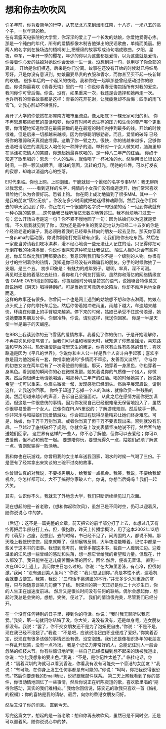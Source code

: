 # 想和你去吹吹风

许多年前，你背着简单的行李，从苍茫北方来到烟雨江南，十八岁，一米八五的高个子，一张年轻的脸。  
          在有着露天电影院的大学里，你深深的爱上了一个长发的姑娘，你爱她爱得心疼。那是一个纯白的年代，所有的爱情都像木制吉他弹出的民谣歌曲，单纯而美丽。把两人的名字刻在操场边的梧桐树上,把缠绵的故事写成诗句唱成歌曲。夕阳，星夜，单车，一年开一季的樱花，年少的你以为这些都是爱情，以为这些就是爱情。你搂着你心爱的姑娘对她说你会爱她一生一世。没想到只一句，竟用尽了你全部的真诚。 
          开始是你们相遇，后来是你们分离。故事在还没有开始的时候就已将结局写好。只是你没有意识到。姑娘需要昂贵的衣服和香水，而你甚至买不起一枝新鲜的玫瑰。 
           很多年后的一个起风的夜晚，我和你在一起聊那些曾经感动过你的歌曲。你说你最喜欢《青春无悔》里的一句：你说你青春无悔包括所有对我的爱恋。我问你你可曾后悔。你说，没有，如果重来一次，我还是会选择和她再走一次。 
          也许所有的青春故事都是这样：青春的花开花谢，让我疲惫却不后悔；四季的雨飞雪飞，让我心醉却不堪憔悴。 

离开了大学的你依然在那座南方城市里流浪。像太阳底下一棵无家可归的树。 
          你不再思想那些纷繁的童话和梦，你没有时间考虑生存的压力和生命的尊严哪个更重要，你清楚地知道你现在最需要做的是在最短的时间内挣到最多的钱。开始的时候很难，但是后来一切都越来越顺。因为你够聪明够勤奋。而且，爱情的破碎 已经将你的稚弱和天真彻底埋葬。这助了你一臂之力。很快，你的钱越来越多，足够你去酒吧请陌生的漂亮女人喝任何一种牌子的酒。举杯对一个女人微笑时，脑海里却在荡漾初恋情人的笑靥，你想起她最喜欢喝的，是一种八二年产的红酒。 
          你终于知道了歌里唱的：思念一个人的滋味，就像喝了一杯冰冷的水。然后用很长很长的时间，一颗一颗流成眼泪。 
          暧昧的氛围，流转的灯光，明艳的红唇，可以打发夜的寂廖，却难以消退内心的空落。 
   
E时代来临。你也上网。上网泡妞。干脆就起一个嚣张的名字专事MM：我无聊所以我恋爱。-----看到这样的名字，纯情的小女孩们没有绕道走开，她们常常喜欢冒险她们以为会很好玩。愿者上钩。 
          你在网上成功地骗到了很多MM。其中一个是我的朋友“落忆无痕” 。你没花多少时间就把她迷得神魂颠倒。然后我在你们常去的聊天室见到了你，你正在对一个很酸的名字说一句很酸的话：一见到你我就有一种心跳的感觉......这句话我已经听落忆无数次地转述过。我不耐烦地打过去一句：怎么开场白老是这一句？你不紧不慢地回了一句：因为姑娘们以为这就是爱情。 
          不久后我就见到了你  。因为还是高中生的我坚定地认为已经二十五岁的你是个经验老道的骗子，我必须陪着我的已经晕头转向的朋友一起去见你。那天你穿着一身puma的运动服，你说你刚刚打完篮球有点饿，让我们陪你去吃东西。然后在一家麦当劳请我们吃冰淇淋，漫不经心地谈一些无法让人记住的话。只记得你把可乐倒在我的冰淇淋里，你说你很喜欢这种吃法让我试试。 
          陌生人相对总会有些尴尬，你却显然比我们两都要放松。我意识到我们和你不是一个级别的人物。你很有分寸的控制着你的热情，我知道你已经没有兴趣骗我的朋友。分手的时候你抽了一支烟，是三个五。 
          初步印象是：有魅力的成年男子。聪明，率真，深不可测。  
          再见时还是陪着落忆去赴约，看你和几个网友打篮球。虽然你和落忆的网络情缘宣告  GAME  OVER泡到的姑娘。你提起她时分明是赞赏的语气，说她嗓音特像莫文蔚说她唱《阴天》唱得特别好。可是当她无可救药地沦陷后，你却不动声色地全身而退。  
          这样的故事还有很多。你曾问一个也是网上遇到的姑娘想不想和你去淋雨。姑娘点点头就上了你的摩托车后坐。然后你带着她冲进雨里，雨越下越大，车速越来越快，环绕在你腰上的手臂越来越紧。停下来的时候，姑娘已承受不住这份浪漫，她说她要跟男朋友分手。你很冷静，你说，请别这样，我送你回家。
  你是一半是天使一半是蝎子的天蝎座。 
      
在BBS上我读到你的云飞雪落的爱情故事。我看见了你的伤口，于是开始理解你，不再每次见你便骂骗子。当我们可以温和地聊天时，我知道了你热爱摇滚，喜欢路遥和李敖的书。热爱摇滚是血液里天生的叛逆，你喜欢有血性有质感的音乐；喜欢路遥是因为《平凡的世界》，你说你和主人公一样是靠个人奋斗白手起家；喜欢李敖是因为他泡妞有一套，你推崇他说的“多情而不牵恋，友善而又淡然”。 
           你与你的初恋女友在两年后有了一次奇迹般的重逢。那天，她穿着一身黑色，你也穿着一身黑色。看到她的瞬间你的心在微微发颤。她笑着说你的气质像一个猎人，你微笑。然后你很绅士地请她喝酒，喝那种八二年产的红酒。喝的时候她哭了，她说她希望一切可以重来。你眉头微微一皱，发现感觉已经消失。然后平展双眉说，请别这样，让我送你回家。 
           你终于知道了忘掉一个人的滋味，就像欣赏一种残酷的美。然后用越来越小的声音，告诉自己坚强面对。 
           从此之后在感情方面你更加潇洒，但这是一件很悲伤的事情。因为你发现自己已经很难毫无保留地投入了，虽然你很容易爱慕一个女人。正像你在PLAN里说的：了解游戏规则，然后放手一搏。你非常乐与和姑娘们玩爱情游戏，你会把过程玩得尽量精彩让她们终身难忘。可是，姑娘，你千万千万别当真。或者你当真了但千万不要表现出来。否则就没有乐趣。一旦越过了底线破坏了规则，你就会马上改变表情坚决地说不行，然后客气地送她们回家。 
           这世界有这样的一些人，你不必了解他，但你可以去爱他；你可以去爱他，但不必和他在一起。 
           要想陪你玩，要想玩得久一点，姑娘们必须了解这一点。否则就输得一败涂地。                                                  

我和你也在玩游戏。你曾用我的女士单车送我回家，喝水的时候一气喝了三份。于是便有了经常拿出来笑谈的三碗不过岗的故事。 

你曾很认真的对我说，不要找男朋友，给我留一点机会。我笑，我说，不要给我留机会，你怎样都可以，大不了搞得你家破人亡。你说，你想当后妈吗 ?   我们一起大笑。 

其实，认识你不久，我就去了外地念大学，我们只断断续续见过几次面。 

现在想起的是一首老歌，《想和你起吹吹风》，虽然已是不同时空，仍可以迎着风，随你说说心 中的梦。         

（后记）：这不是一篇完整的文章，前天把它的前半部分打了上去，本想过几天有空再把后半部分打上去。但，很抱歉，昨天上传播学概论，用了这本2002年12期的《萌芽》占座，没想到。去的时候，书已经不见了，问周围的人，都说不知。那天晚上我恍恍惚惚，回来就睡了，但却展转反侧，大半夜没能睡着。记忆中都是一些关于这本书的旧事。我想到高考前，我曾手握这本书，独自一人踱到江边。迎着温柔的江风想一些曾经的感动和失落，想一想它曾给我的希望和力量。但现在，什么都没了。我只能坐在这儿痛苦而失落的回忆，回忆
然后，便杳无音讯。 
直到一次在OICQ上遇上。我问你生日怎么过的。你说：“在大海里游泳，有点冷，但很刺激。”我问：“没有遇到美人鱼吗？”你说：“我只想见到你。”真是本性不该，逮着机会就要占便宜。我笑，我说：“三句话不离泡妞的本行。”并无多少久别重逢的寒暄，只与你随意谈笑几句便下了线。 
到深圳的第一天正好是你二十六岁生日，你的人生正在加速度前进。 
然后又是很长时间没有任何的联络。偶尔会想起你，想起时我总是会笑的。想想，笑笑，便过了。 
我们的情谊很完美，尽管我们已经分开。 

在一个没有任何特别的日子里，接到你的电话。你说：“我时我无聊所以我恋爱。”我笑，第一句就问你结婚了没。你大笑，说没有没有，还是单身呢，连女朋友都没有。我说：“罢了，你不交女朋友还不是为了泡妞更自由。”你说：“不是不是，现在我已经不泡妞了。”我说：“不是吧，应该说泡妞由职业便成了爱好。”你笑着否定，说现在有很多该做的事情还没有做，没空泡妞。我们还是像相识多年的老朋友一样乱开玩笑，没有一点冷场。 
我是个记忆力非常好的人，总能记住别人一般会忽略的细枝末节。你有些惊讶地听到一些自己已经模糊到想不起来的话被我道出，你说：“你比我想象的要出色。”我说：“不是，是你记性太差了。” 
临挂电话，你说：“隔着深圳的海就可以看到香港，你看我有没有可能交一个香港的女朋友？”我说：“有可能，在你身上发生任何事都是有可能的。”你说：“呵呵，你把我说得很恐怖。”然后你要走我的Email地址，说好跟我邮件联系。 
第二天上网我看到了你的邮件，你很动情地回忆了一些事情，然后你说正在听陈奕迅的歌，喜欢歌里唱的“期待你感动，真实的我们难相处。” 
我给你回信说，陈奕迅的歌我只喜欢一首《婚礼的祝福》：你的喜帖是我的请帖。最后，向你的香港女朋友问好。 

然后又没了你的消息。 
直到今天。 

写完这篇文字，想起的是一首老歌：想和你再去吹吹风，虽然已是不同时空，还是可以迎着风，随你说说心中的梦。